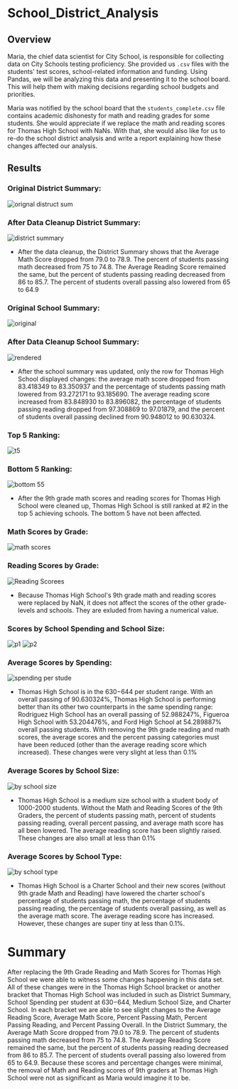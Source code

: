 # School_District_Analysis
## Overview
Maria, the chief data scientist for City School, is responsible for collecting data on City Schools testing proficiency. She provided us `.csv` files with the students' test scores, school-related information and funding. Using Pandas, we will be analyzing this data and presenting it to the school board. This will help them with making decisions regarding school budgets and priorities.

Maria was notified by the school board that the `students_complete.csv` file contains academic dishonesty for math and reading grades for some students. She would appreciate if we replace the math and reading scores for Thomas High School with NaNs. With that, she would also like for us to re-do the school district analysis and write a report explaining how these changes affected our analysis.

## Results
### Original District Summary:
![orignal distruct sum](https://user-images.githubusercontent.com/92230478/141050740-3eaf9732-0112-4b7c-9418-a21596b3d883.PNG)
### After Data Cleanup District Summary:
![district summary](https://user-images.githubusercontent.com/92230478/141050792-0e1b2946-5715-4496-b359-77e7f7d11eb5.PNG)
* After the data cleanup, the District Summary shows that the Average Math Score dropped from 79.0 to 78.9. The percent of students passing math decreased from 75 to 74.8. The Average Reading Score remained the same, but the percent of students passing reading decreased from 86 to 85.7. The percent of students overall passing also lowered from 65 to 64.9
### Original School Summary:
![original](https://user-images.githubusercontent.com/92230478/141050936-f7998412-3abb-48c2-9237-d8c81d6a0cbf.PNG)
### After Data Cleanup School Summary:
![rendered](https://user-images.githubusercontent.com/92230478/141402699-bb475f3d-3eb1-400a-9a4b-1a18de31aace.PNG)
* After the school summary was updated, only the row for Thomas High School displayed changes: the average math score dropped from 83.418349 to 83.350937 and the percentage of students passing math lowered from 93.272171 to 93.185690. The average reading score increased from 83.848930 to 83.896082, the percentage of students passing reading dropped from 97.308869 to 97.01879, and the percent of students overall passing declined from 90.948012 to 90.630324.
### Top 5 Ranking:
![t5](https://user-images.githubusercontent.com/92230478/141404997-042c4508-c4a2-4184-a268-0d97af374fa5.PNG)
### Bottom 5 Ranking:
![bottom 55](https://user-images.githubusercontent.com/92230478/141404920-019ac469-bce7-4955-90ef-293f5e0b5954.PNG)
* After the 9th grade math scores and reading scores for Thomas High School were cleaned up, Thomas High School is still ranked at #2 in the top 5 achieving schools. The bottom 5 have not been affected. 
### Math Scores by Grade:
![math scores](https://user-images.githubusercontent.com/92230478/141403701-c54ccd31-becb-4fbc-9541-2a58838cb999.PNG)
### Reading Scores by Grade:
![Reading Scorees](https://user-images.githubusercontent.com/92230478/141403718-3a527936-d777-468a-9de5-0d9889d8ea80.PNG)
* Because Thomas High School's 9th grade math and reading scores were replaced by NaN, it does not affect the scores of the other grade-levels and schools. They are exluded from having a numerical value.
### Scores by School Spending and School Size:
![p1](https://user-images.githubusercontent.com/92230478/141407140-a27b549a-7058-4d95-949a-535ea75e3ece.PNG)
![p2](https://user-images.githubusercontent.com/92230478/141407148-55b40620-78ed-43c6-bf01-10c439dd3c52.PNG)
### Average Scores by Spending:
![spending per stude](https://user-images.githubusercontent.com/92230478/141411668-a729a97b-00e5-414e-98a6-d669bbf07a52.PNG)
 * Thomas High School is in the $630-$644 per student range. With an overall passing of 90.630324%, Thomas High School is performing better than its other two counterparts in the same spending range: Rodriguez High School has an overall passing of 52.988247%, Figueroa High School with 53.204476%, and Ford High School at 54.289887% overall passing students. With removing the 9th grade reading and math scores, the average scores and the percent passing categories must have been reduced (other than the average reading score which increased). These changes were very slight at less than 0.1%
### Average Scores by School Size:
![by school size](https://user-images.githubusercontent.com/92230478/141407552-520691ae-e359-4fd1-acf0-ab53699a406f.PNG)
* Thomas High School is a medium size school with a student body of 1000-2000 students. Without the Math and Reading Scores of the 9th Graders, the percent of students passing math, percent of students passing reading, overall percent passing, and average math score has all been lowered. The average reading score has been slightly raised. These changes are also small at less than 0.1%
### Average Scores by School Type:
![by school type](https://user-images.githubusercontent.com/92230478/141408602-ae0beb6b-c4c2-48d1-8bf1-be6fad174a41.PNG)
* Thomas High School is a Charter School and their new scores (without 9th grade Math and Reading) have lowered the charter school's percentage of students passing math, the percentage of students passing reading, the percentage of students overall passing, as well as the average math score. The average reading score has increased. However, these changes are super tiny at less than 0.1%.
  
# Summary 
After replacing the 9th Grade Reading and Math Scores for Thomas High School we were able to witness some changes happening in this data set. All of these changes were in the Thomas High School bracket or another bracket that Thomas High School was included in such as District Summary, School Spending per student at $630-$644, Medium School Size, and Charter School. In each bracket we are able to see slight changes to the Average Reading Score, Average Math Score, Percent Passing Math, Percent Passing Reading, and Percent Passing Overall. In the District Summary, the Average Math Score dropped from 79.0 to 78.9. The percent of students passing math decreased from 75 to 74.8. The Average Reading Score remained the same, but the percent of students passing reading decreased from 86 to 85.7. The percent of students overall passing also lowered from 65 to 64.9. Because these scores and percentage changes were minimal,  the removal of Math and Reading scores of 9th graders at Thomas High School were not as significant as Maria would imagine it to be.

